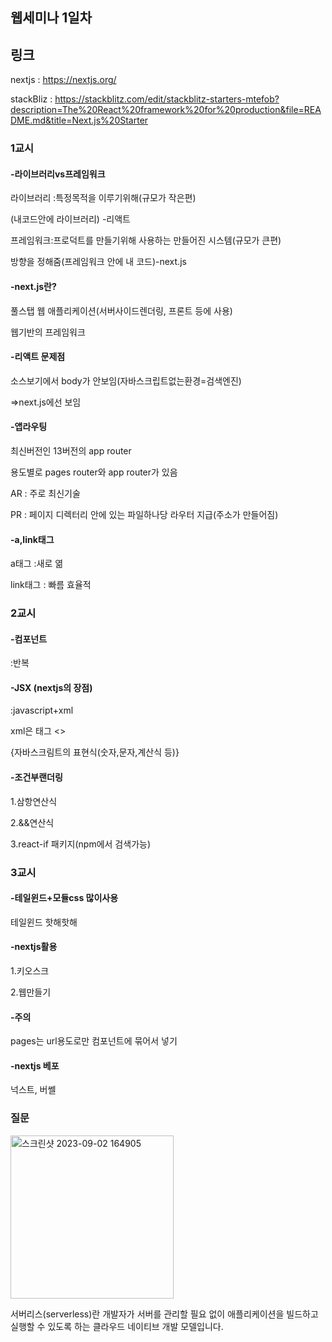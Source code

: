 ## 웹세미나 1일차

## 링크

nextjs : https://nextjs.org/

stackBliz : https://stackblitz.com/edit/stackblitz-starters-mtefob?description=The%20React%20framework%20for%20production&file=README.md&title=Next.js%20Starter

### 1교시

#### -라이브러리vs프레임워크

라이브러리 :특정목적을 이루기위해(규모가 작은편)

(내코드안에 라이브러리) -리액트


프레임워크:프로덕트를 만들기위해 사용하는 만들어진 시스템(규모가 큰편)

방향을 정해줌(프레임워크 안에 내 코드)-next.js


#### -next.js란?

풀스탭 웹 애플리케이션(서버사이드렌더링, 프론트 등에 사용)

웹기반의 프레임워크

#### -리액트 문제점

소스보기에서 body가 안보임(자바스크립트없는환경=검색엔진)

=>next.js에선 보임

#### -앱라우팅

최신버전인 13버전의 app router

용도별로 pages router와 app router가 있음

AR : 주로 최신기술

PR : 페이지 디렉터리 안에 있는 파일하나당 라우터 지급(주소가 만들어짐)

#### -a,link태그

a태그 :새로 엶

link태그 : 빠름 효율적

### 2교시

#### -컴포넌트

:반복

#### -JSX (nextjs의 장점)

:javascript+xml

xml은 태그 <>

{자바스크림트의 표현식(숫자,문자,계산식 등)} 

#### -조건부랜더링

1.삼항연산식

2.&&연산식

3.react-if 패키지(npm에서 검색가능)

### 3교시

#### -테일윈드+모듈css 많이사용

테일윈드 핫해핫해

#### -nextjs활용

1.키오스크

2.웹만들기

#### -주의

pages는 url용도로만 컴포넌트에 묶어서 넣기

#### -nextjs 베포

넉스트, 버쎌

### 질문

<img width="261" alt="스크린샷 2023-09-02 164905" src="https://github.com/byunjiin/CodingTest/assets/129635857/eb2247b5-392b-4fdf-a44c-8665a3206ae4">

서버리스(serverless)란 개발자가 서버를 관리할 필요 없이 애플리케이션을 빌드하고 실행할 수 있도록 하는 클라우드 네이티브 개발 모델입니다.
